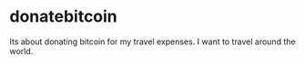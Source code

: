# donatebitcoin
Its about donating bitcoin for my travel expenses. I want to travel around the world.
